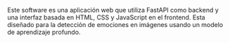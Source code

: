 Este software es una aplicación web que utiliza FastAPI como backend y una interfaz basada en HTML, CSS y JavaScript en el frontend. Esta diseñado para la detección de emociones en imágenes usando un modelo de aprendizaje profundo.

